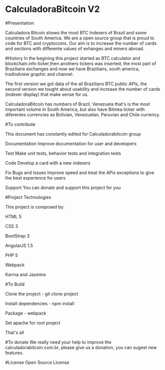 # CalculadoraBitcoin V2
#Presentation

 Calculadora Bitcoin shows the most BTC Indexers of Brazil and some countries of South America. We are a open source group that is proud to code for BTC and cryptocoins. Our aim is to increase the number of cards and sections with differente values of exhanges and miners abroad. 
 
#History 
 In the begining this project started as BTC calculator and  blockchain.info ticker,then anothers tickers was inserted, the most part of Brazilians exchanges and now we have Brazilians, south  america, tradindview graphic and channel.
 
 The first version we got data of the all Brazilians BTC public APIs, the second version we tought about usability and increase the number of cards (indexer display) that make sense for us. 
 
 CalculadoraBitcoin has numbers of Brazil, Venezuela that's is the most important volume in South America, but also have Bitinka ticker with diferentes currencies as Bolivian, Venezuelan, Peruvian and Chile currency. 

#To contribute

This document has constantly edited for Calculadorabitcoin group

Documentation 
Improve documentation for user and developers

Test
Make unit tests, behavior tests and integration tests

Code
Develop a card with a new indexers

Fix Bugs and Issues 
Improve speed and treat the APis exceptions to give the best experience for users

Support
You can donate and support this project for you

#Project Technologies

This project is composed by:

HTML 5 

CSS 3

BootStrap 3

AngularJS 1.5

PHP 5

Webpack

Karma and Jasmine

#To Build

Clone the project -  git clone project 

Install dependencies - npm install

Package - webpack

Set apache for root project 

That's all

#To donate
We really need your help to improve the calculadorabitcoin.com.br, please give us a donation, you can sugest new features.

#License
Open Source License

